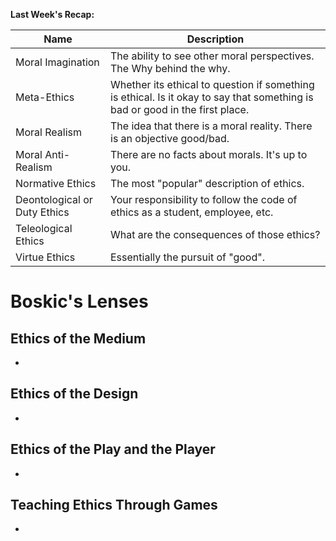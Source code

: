 **Last Week's Recap:**

| Name                         | Description                                                                                                                  |
| ---------------------------- | ---------------------------------------------------------------------------------------------------------------------------- |
| Moral Imagination            | The ability to see other moral perspectives. The Why behind the why.                                                         |
| Meta-Ethics                  | Whether its ethical to question if something is ethical. Is it okay to say that something is bad or good in the first place. |
| Moral Realism                | The idea that there is a moral reality. There is an objective good/bad.                                                      |
| Moral Anti-Realism           | There are no facts about morals. It's up to you.                                                                             |
| Normative Ethics             | The most "popular" description of ethics.                                                                                    |
| Deontological or Duty Ethics | Your responsibility to follow the code of ethics as a student, employee, etc.                                                |
| Teleological Ethics          | What are the consequences of those ethics?                                                                                   |
| Virtue Ethics                | Essentially the pursuit of "good".                                                                                           |
# Boskic's Lenses
## Ethics of the Medium
- 
## Ethics of the Design
- 
## Ethics of the Play and the Player
- 
## Teaching Ethics Through Games
- 